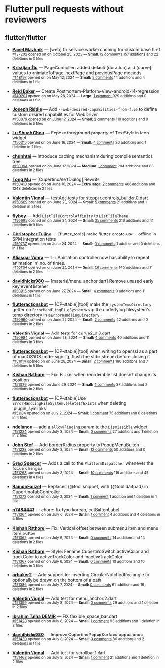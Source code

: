 # Flutter pull requests without reviewers

## flutter/flutter

* **[Pavel Mazhnik](https://github.com/p-mazhnik)** &mdash; [web] fix service worker caching for custom base href<br />
    <sub>[#137202](https://github.com/flutter/flutter/pull/137202) opened on on October 25, 2023 &mdash; **Small:** [12 comments](https://github.com/flutter/flutter/pull/137202) 157 additions and 22 deletions in 3 files</sub><br />

* **[Kristijan Žic](https://github.com/KristijanZic)** &mdash; PageController: added default [duration] and [curve] values to animateToPage, nextPage and previousPage methods<br />
    <sub>[#148197](https://github.com/flutter/flutter/pull/148197) opened on on May 12, 2024 &mdash; **Small:** [5 comments](https://github.com/flutter/flutter/pull/148197) 14 additions and 4 deletions in 1 file</sub><br />

* **[Reid Baker](https://github.com/reidbaker)** &mdash; Create Postmortem-Platform-View-android-14-regression<br />
    <sub>[#149201](https://github.com/flutter/flutter/pull/149201) opened on on May 28, 2024 &mdash; **Large:** [1 comment](https://github.com/flutter/flutter/pull/149201) 929 additions and 0 deletions in 1 file</sub><br />

* **[Joseph Riddle](https://github.com/joeriddles)** &mdash; Add `--web-desired-capabilities-from-file` to define custom desired capabilities for WebDriver<br />
    <sub>[#150079](https://github.com/flutter/flutter/pull/150079) opened on on June 12, 2024 &mdash; **Small:** [2 comments](https://github.com/flutter/flutter/pull/150079) 110 additions and 9 deletions in 5 files</sub><br />

* **[Lu Shueh Chou](https://github.com/evan361425)** &mdash; Expose foreground property of TextStyle in Icon widget<br />
    <sub>[#150315](https://github.com/flutter/flutter/pull/150315) opened on on June 16, 2024 &mdash; **Small:** [4 comments](https://github.com/flutter/flutter/pull/150315) 20 additions and 1 deletion in 2 files</sub><br />

* **[chunhtai](https://github.com/chunhtai)** &mdash; Introduce caching mechanism during compile semantics tree<br />
    <sub>[#150394](https://github.com/flutter/flutter/pull/150394) opened on on June 17, 2024 &mdash; **Medium:** [1 comment](https://github.com/flutter/flutter/pull/150394) 294 additions and 65 deletions in 2 files</sub><br />

* **[Tong Mu](https://github.com/dkwingsmt)** &mdash; [CupertinoAlertDialog] Rewrite<br />
    <sub>[#150410](https://github.com/flutter/flutter/pull/150410) opened on on June 18, 2024 &mdash; **Extra large:** [2 comments](https://github.com/flutter/flutter/pull/150410) 466 additions and 1248 deletions in 2 files</sub><br />

* **[Valentin Vignal](https://github.com/ValentinVignal)** &mdash; testAdd tests for stepper.controls_builder.0.dart<br />
    <sub>[#150669](https://github.com/flutter/flutter/pull/150669) opened on on June 23, 2024 &mdash; **Small:** [5 comments](https://github.com/flutter/flutter/pull/150669) 21 additions and 1 deletion in 2 files</sub><br />

* **[flyboy](https://github.com/hello-coder-xu)** &mdash; Add `ListTileControlAffinity` to `ListTileTheme`<br />
    <sub>[#150695](https://github.com/flutter/flutter/pull/150695) opened on on June 24, 2024 &mdash; **Small:** [35 comments](https://github.com/flutter/flutter/pull/150695) 216 additions and 41 deletions in 9 files</sub><br />

* **[Christopher Fujino](https://github.com/christopherfujino)** &mdash; [flutter_tools] make flutter create use --offline in SPM integration tests<br />
    <sub>[#150737](https://github.com/flutter/flutter/pull/150737) opened on on June 24, 2024 &mdash; **Small:** [0 comments](https://github.com/flutter/flutter/pull/150737) 1 addition and 0 deletions in 1 file</sub><br />

* **[Aliasgar Vohra](https://github.com/aliasgar4558)** &mdash; ✨ : Animation controller now has ability to repeat animation 'n' no. of times.<br />
    <sub>[#150764](https://github.com/flutter/flutter/pull/150764) opened on on June 25, 2024 &mdash; **Small:** [26 comments](https://github.com/flutter/flutter/pull/150764) 140 additions and 7 deletions in 2 files</sub><br />

* **[davidhicks980](https://github.com/davidhicks980)** &mdash; [material/menu_anchor.dart] Remove unused early key event listener<br />
    <sub>[#150915](https://github.com/flutter/flutter/pull/150915) opened on on June 27, 2024 &mdash; **Small:** [4 comments](https://github.com/flutter/flutter/pull/150915) 0 additions and 11 deletions in 1 file</sub><br />

* **[flutteractionsbot](https://github.com/flutteractionsbot)** &mdash; [CP-stable][tool] make the `systemTempDirectory` getter on `ErrorHandlingFileSystem` wrap the underlying filesystem's temp directory in a`ErrorHandlingDirectory`<br />
    <sub>[#150960](https://github.com/flutter/flutter/pull/150960) opened on on June 27, 2024 &mdash; **Small:** [2 comments](https://github.com/flutter/flutter/pull/150960) 42 additions and 0 deletions in 2 files</sub><br />

* **[Valentin Vignal](https://github.com/ValentinVignal)** &mdash; Add tests for curve2_d.0.dart<br />
    <sub>[#150984](https://github.com/flutter/flutter/pull/150984) opened on on June 28, 2024 &mdash; **Small:** [4 comments](https://github.com/flutter/flutter/pull/150984) 40 additions and 11 deletions in 3 files</sub><br />

* **[flutteractionsbot](https://github.com/flutteractionsbot)** &mdash; [CP-stable][tool] when writing to openssl as a part of macOS/iOS code-signing, flush the stdin stream before closing it<br />
    <sub>[#151014](https://github.com/flutter/flutter/pull/151014) opened on on June 28, 2024 &mdash; **Small:** [2 comments](https://github.com/flutter/flutter/pull/151014) 166 additions and 7 deletions in 5 files</sub><br />

* **[Kishan Rathore](https://github.com/rkishan516)** &mdash; Fix: Flicker when reorderable list doesn't change its position<br />
    <sub>[#151026](https://github.com/flutter/flutter/pull/151026) opened on on June 29, 2024 &mdash; **Small:** [4 comments](https://github.com/flutter/flutter/pull/151026) 37 additions and 2 deletions in 2 files</sub><br />

* **[flutteractionsbot](https://github.com/flutteractionsbot)** &mdash; [CP-stable]Use `ErrorHandlingFileSystem.deleteIfExists` when deleting .plugin_symlinks<br />
    <sub>[#151184](https://github.com/flutter/flutter/pull/151184) opened on on July 2, 2024 &mdash; **Small:** [1 comment](https://github.com/flutter/flutter/pull/151184) 75 additions and 6 deletions in 4 files</sub><br />

* **[ndelanou](https://github.com/ndelanou)** &mdash; add a `allowFlinging` param to the `Dismissible` widget<br />
    <sub>[#151224](https://github.com/flutter/flutter/pull/151224) opened on on July 3, 2024 &mdash; **Small:** [0 comments](https://github.com/flutter/flutter/pull/151224) 27 additions and 1 deletion in 2 files</sub><br />

* **[John Stef](https://github.com/johnstef99)** &mdash; Add borderRadius property to PopupMenuButton<br />
    <sub>[#151228](https://github.com/flutter/flutter/pull/151228) opened on on July 3, 2024 &mdash; **Small:** [12 comments](https://github.com/flutter/flutter/pull/151228) 50 additions and 0 deletions in 2 files</sub><br />

* **[Greg Spencer](https://github.com/gspencergoog)** &mdash; Adds a call to the `PlatformDispatcher` whenever the focus changes<br />
    <sub>[#151268](https://github.com/flutter/flutter/pull/151268) opened on on July 3, 2024 &mdash; **Small:** [10 comments](https://github.com/flutter/flutter/pull/151268) 119 additions and 45 deletions in 4 files</sub><br />

* **[RamonFarizel](https://github.com/RamonFarizel)** &mdash; Replaced {@tool snippet} with {@tool dartpad} in CupertinoTabController<br />
    <sub>[#151272](https://github.com/flutter/flutter/pull/151272) opened on on July 3, 2024 &mdash; **Small:** [1 comment](https://github.com/flutter/flutter/pull/151272) 1 addition and 1 deletion in 1 file</sub><br />

* **[n7484443](https://github.com/n7484443)** &mdash; chore: fix typo korean, cutButtonLabel<br />
    <sub>[#151364](https://github.com/flutter/flutter/pull/151364) opened on on July 6, 2024 &mdash; **Small:** [1 comment](https://github.com/flutter/flutter/pull/151364) 4 additions and 4 deletions in 4 files</sub><br />

* **[Kishan Rathore](https://github.com/rkishan516)** &mdash; Fix: Vertical offset between submenu item and menu item button<br />
    <sub>[#151365](https://github.com/flutter/flutter/pull/151365) opened on on July 6, 2024 &mdash; **Small:** [0 comments](https://github.com/flutter/flutter/pull/151365) 14 additions and 14 deletions in 2 files</sub><br />

* **[Kishan Rathore](https://github.com/rkishan516)** &mdash; Style: Rename CupertinoSwitch activeColor and trackColor to activeTrackColor and InactiveTrackColor<br />
    <sub>[#151367](https://github.com/flutter/flutter/pull/151367) opened on on July 6, 2024 &mdash; **Small:** [0 comments](https://github.com/flutter/flutter/pull/151367) 10 additions and 10 deletions in 3 files</sub><br />

* **[arbaker2](https://github.com/arbaker2)** &mdash; Add support for inverting CircularNotchedRectangle to optionally be drawn on the bottom of a path<br />
    <sub>[#151386](https://github.com/flutter/flutter/pull/151386) opened on on July 7, 2024 &mdash; **Small:** [0 comments](https://github.com/flutter/flutter/pull/151386) 61 additions and 16 deletions in 2 files</sub><br />

* **[Valentin Vignal](https://github.com/ValentinVignal)** &mdash; Add test for menu_anchor.2.dart<br />
    <sub>[#151399](https://github.com/flutter/flutter/pull/151399) opened on on July 8, 2024 &mdash; **Small:** [0 comments](https://github.com/flutter/flutter/pull/151399) 29 additions and 1 deletion in 2 files</sub><br />

* **[İbrahim Talha DEMİR](https://github.com/IbrahimTalha0)** &mdash; FIX flexible_space_bar.dart<br />
    <sub>[#151423](https://github.com/flutter/flutter/pull/151423) opened on on July 8, 2024 &mdash; **Small:** [1 comment](https://github.com/flutter/flutter/pull/151423) 93 additions and 1 deletion in 2 files</sub><br />

* **[davidhicks980](https://github.com/davidhicks980)** &mdash; Improve CupertinoPopupSurface appearance<br />
    <sub>[#151430](https://github.com/flutter/flutter/pull/151430) opened on on July 8, 2024 &mdash; **Small:** [3 comments](https://github.com/flutter/flutter/pull/151430) 80 additions and 2 deletions in 1 file</sub><br />

* **[Valentin Vignal](https://github.com/ValentinVignal)** &mdash; Add test for scrollbar.1.dart<br />
    <sub>[#151463](https://github.com/flutter/flutter/pull/151463) opened on on July 9, 2024 &mdash; **Small:** [1 comment](https://github.com/flutter/flutter/pull/151463) 21 additions and 1 deletion in 2 files</sub><br />

